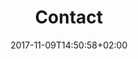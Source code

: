 ---
title: Contact
date: 2017-11-09T14:50:58+02:00
draft: false
description: Lorem ipsum dolor sit amet, consectetur adipisicing elit. Vero porro tempore voluptas voluptatibus eius a non numquam, quibusdam enim eos.
header:
  description: Every project starts with a <span class="blue-text">conversation</span>, just drop me a line and let's create something great together.
  image:
    url: img/contact_img.png
    alt_text: The chair for meeting image
    responsive_sources:
      "848": img/contact_848x443.png
      "565": img/contact_565x420.png
      "360": img/contact_360x318.png
text_groups:
  - name: Collaboration
    description: <p>Lorem ipsum dolor sit amet, consectetur adipisicing elit. Quisquam, atque officiis ut, veritatis reiciendis sequi quos officia quidem tempora minus fugit a suscipit nulla possimus?</p><br/><p>Let's get started&#58; <a class="blue-text bold-text" href="mailto:hello@example.com?subject=Hello,%20Yates!%20Lets%20make%20something%20great%20together!">hello@example.com</a></p>
---